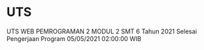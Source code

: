 # UTS
UTS WEB PEMROGRAMAN 2
MODUL 2
SMT 6
Tahun 2021
Selesai Pengerjaan Program 05/05/2021 02:00:00 WIB
